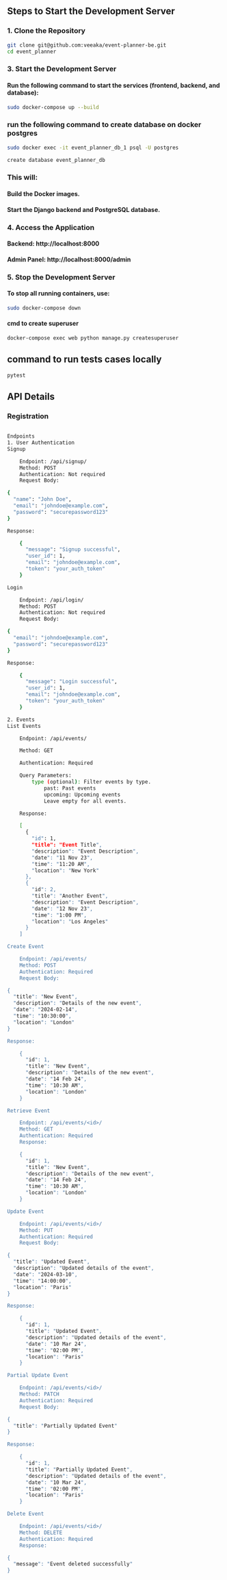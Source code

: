 ## Steps to Start the Development Server

### 1. Clone the Repository
```bash
git clone git@github.com:veeaka/event-planner-be.git
cd event_planner
```

### 3. Start the Development Server

#### Run the following command to start the services (frontend, backend, and database):
```bash
sudo docker-compose up --build
```

### run the following command to create database on docker postgres
```bash
sudo docker exec -it event_planner_db_1 psql -U postgres

create database event_planner_db
```
### This will:

####    Build the Docker images.
####    Start the Django backend and PostgreSQL database.

### 4. Access the Application
####    Backend: http://localhost:8000
####    Admin Panel: http://localhost:8000/admin

### 5. Stop the Development Server

#### To stop all running containers, use:
```bash
sudo docker-compose down
```
 
#### cmd to create superuser

```bash
docker-compose exec web python manage.py createsuperuser
```


## command to run tests cases locally
```bash
pytest
```


## API Details

### Registration
```bash

Endpoints
1. User Authentication
Signup

    Endpoint: /api/signup/
    Method: POST
    Authentication: Not required
    Request Body:

{
  "name": "John Doe",
  "email": "johndoe@example.com",
  "password": "securepassword123"
}

Response:

    {
      "message": "Signup successful",
      "user_id": 1,
      "email": "johndoe@example.com",
      "token": "your_auth_token"
    }

Login

    Endpoint: /api/login/
    Method: POST
    Authentication: Not required
    Request Body:

{
  "email": "johndoe@example.com",
  "password": "securepassword123"
}

Response:

    {
      "message": "Login successful",
      "user_id": 1,
      "email": "johndoe@example.com",
      "token": "your_auth_token"
    }

2. Events
List Events

    Endpoint: /api/events/

    Method: GET

    Authentication: Required

    Query Parameters:
        type (optional): Filter events by type.
            past: Past events
            upcoming: Upcoming events
            Leave empty for all events.

    Response:

    [
      {
        "id": 1,
        "title": "Event Title",
        "description": "Event Description",
        "date": "11 Nov 23",
        "time": "11:20 AM",
        "location": "New York"
      },
      {
        "id": 2,
        "title": "Another Event",
        "description": "Event Description",
        "date": "12 Nov 23",
        "time": "1:00 PM",
        "location": "Los Angeles"
      }
    ]

Create Event

    Endpoint: /api/events/
    Method: POST
    Authentication: Required
    Request Body:

{
  "title": "New Event",
  "description": "Details of the new event",
  "date": "2024-02-14",
  "time": "10:30:00",
  "location": "London"
}

Response:

    {
      "id": 1,
      "title": "New Event",
      "description": "Details of the new event",
      "date": "14 Feb 24",
      "time": "10:30 AM",
      "location": "London"
    }

Retrieve Event

    Endpoint: /api/events/<id>/
    Method: GET
    Authentication: Required
    Response:

    {
      "id": 1,
      "title": "New Event",
      "description": "Details of the new event",
      "date": "14 Feb 24",
      "time": "10:30 AM",
      "location": "London"
    }

Update Event

    Endpoint: /api/events/<id>/
    Method: PUT
    Authentication: Required
    Request Body:

{
  "title": "Updated Event",
  "description": "Updated details of the event",
  "date": "2024-03-10",
  "time": "14:00:00",
  "location": "Paris"
}

Response:

    {
      "id": 1,
      "title": "Updated Event",
      "description": "Updated details of the event",
      "date": "10 Mar 24",
      "time": "02:00 PM",
      "location": "Paris"
    }

Partial Update Event

    Endpoint: /api/events/<id>/
    Method: PATCH
    Authentication: Required
    Request Body:

{
  "title": "Partially Updated Event"
}

Response:

    {
      "id": 1,
      "title": "Partially Updated Event",
      "description": "Updated details of the event",
      "date": "10 Mar 24",
      "time": "02:00 PM",
      "location": "Paris"
    }

Delete Event

    Endpoint: /api/events/<id>/
    Method: DELETE
    Authentication: Required
    Response:

{
  "message": "Event deleted successfully"
}

```